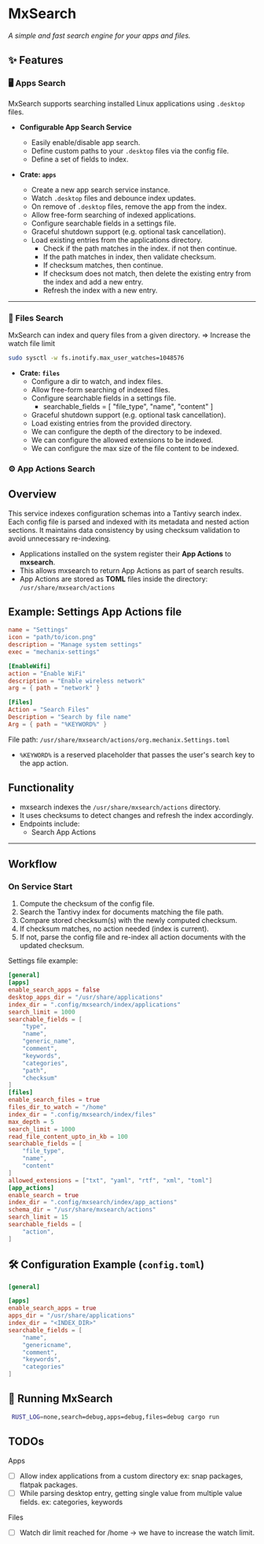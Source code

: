 # MxSearch

*A simple and fast search engine for your apps and files.*

## ✨ Features

### 🖥️ Apps Search

MxSearch supports searching installed Linux applications using `.desktop` files.

- **Configurable App Search Service**
    - Easily enable/disable app search.
    - Define custom paths to your `.desktop` files via the config file.
    - Define a set of fields to index.

- **Crate: `apps`**
    - Create a new app search service instance.
    - Watch `.desktop` files and debounce index updates.
    - On remove of `.desktop` files, remove the app from the index.
    - Allow free-form searching of indexed applications.
    - Configure searchable fields in a settings file.
    - Graceful shutdown support (e.g. optional task cancellation).
    - Load existing entries from the applications directory.
        - Check if the path matches in the index. if not then continue.
        - If the path matches in index, then validate checksum.
        - If checksum matches, then continue.
        - If checksum does not match, then delete the existing entry from the index and add a new entry.
        - Refresh the index with a new entry.

---

### 📂 Files Search

MxSearch can index and query files from a given directory.
=> Increase the watch file limit

```bash
sudo sysctl -w fs.inotify.max_user_watches=1048576
```

- **Crate: `files`**
    - Configure a dir to watch, and index files.
    - Allow free-form searching of indexed files.
    - Configure searchable fields in a settings file.
        - searchable_fields = [
          "file_type",
          "name",
          "content"
          ]
    - Graceful shutdown support (e.g. optional task cancellation).
    - Load existing entries from the provided directory.
    - We can configure the depth of the directory to be indexed.
    - We can configure the allowed extensions to be indexed.
    - We can configure the max size of the file content to be indexed.

### ⚙️ App Actions Search

## Overview

This service indexes configuration schemas into a Tantivy search index.
Each config file is parsed and indexed with its metadata and nested action sections.
It maintains data consistency by using checksum validation to avoid unnecessary re-indexing.

- Applications installed on the system register their **App Actions** to **mxsearch**.
- This allows mxsearch to return App Actions as part of search results.
- App Actions are stored as **TOML** files inside the directory:  
  `/usr/share/mxsearch/actions`

## Example: Settings App Actions file

```toml
name = "Settings"
icon = "path/to/icon.png"
description = "Manage system settings"
exec = "mechanix-settings"

[EnableWifi]
action = "Enable WiFi"
description = "Enable wireless network"
arg = { path = "network" }

[Files]
Action = "Search Files"
Description = "Search by file name"
Arg = { path = "%KEYWORD%" }
```

File path: `/usr/share/mxsearch/actions/org.mechanix.Settings.toml`

- `%KEYWORD%` is a reserved placeholder that passes the user's search key to the app action.

## Functionality

- mxsearch indexes the `/usr/share/mxsearch/actions` directory.
- It uses checksums to detect changes and refresh the index accordingly.
- Endpoints include:
    - Search App Actions

---

## Workflow

### On Service Start

1. Compute the checksum of the config file.
2. Search the Tantivy index for documents matching the file path.
3. Compare stored checksum(s) with the newly computed checksum.
4. If checksum matches, no action needed (index is current).
5. If not, parse the config file and re-index all action documents with the updated checksum.

Settings file example:

```toml
[general]
[apps]
enable_search_apps = false
desktop_apps_dir = "/usr/share/applications"
index_dir = ".config/mxsearch/index/applications"
search_limit = 1000
searchable_fields = [
    "type",
    "name",
    "generic_name",
    "comment",
    "keywords",
    "categories",
    "path",
    "checksum"
]
[files]
enable_search_files = true
files_dir_to_watch = "/home"
index_dir = ".config/mxsearch/index/files"
max_depth = 5
search_limit = 1000
read_file_content_upto_in_kb = 100
searchable_fields = [
    "file_type",
    "name",
    "content"
]
allowed_extensions = ["txt", "yaml", "rtf", "xml", "toml"]
[app_actions]
enable_search = true
index_dir = ".config/mxsearch/index/app_actions"
schema_dir = "/usr/share/mxsearch/actions"
search_limit = 15
searchable_fields = [
    "action",
]
```

## 🛠️ Configuration Example (`config.toml`)

```toml
[general]

[apps]
enable_search_apps = true
apps_dir = "/usr/share/applications"
index_dir = "<INDEX_DIR>"
searchable_fields = [
    "name",
    "genericname",
    "comment",
    "keywords",
    "categories"
]
```

## 🚀 Running MxSearch

```bash
 RUST_LOG=none,search=debug,apps=debug,files=debug cargo run
```

## TODOs

Apps

- [ ] Allow index applications from a custom directory ex: snap packages, flatpak packages.
- [ ] While parsing desktop entry, getting single value from multiple value fields. ex: categories, keywords

Files

- [ ] Watch dir limit reached for /home -> we have to increase the watch limit.